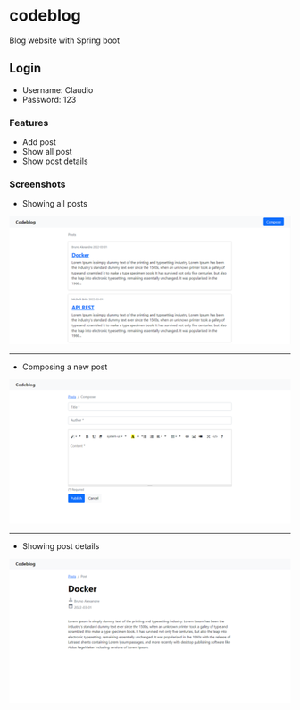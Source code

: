 # codeblog
Blog website with Spring boot

## Login
- Username: Claudio
- Password: 123

### Features

- Add post
- Show all post
- Show post details

### Screenshots

- Showing all posts

![Posts](https://github.com/ClaudioNoggueira/codeblog/blob/main/screenshots/posts.png)

<hr>

- Composing a new post

![Compose](https://github.com/ClaudioNoggueira/codeblog/blob/main/screenshots/compose.png)

<hr>

- Showing post details
 
![Post details](https://github.com/ClaudioNoggueira/codeblog/blob/main/screenshots/postDetails.png)
